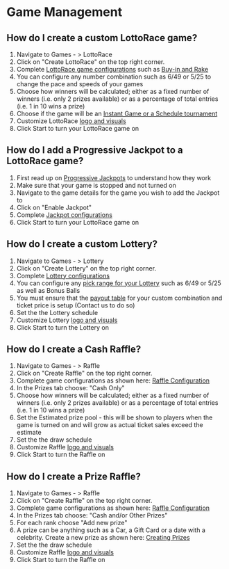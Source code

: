 <!-- TITLE: Games Use Cases -->
<!-- SUBTITLE: Most common usage flows -->

# Game Management

## How do I create a custom LottoRace game?

1. Navigate to Games - > LottoRace
2. Click on "Create LottoRace" on the top right corner.
3. Complete [LottoRace game configurations](../administration/games/lottorace) such as [Buy-in and Rake](../administration/games/lottorace#buy-in-prizes-odds)
4. You can configure any number combination such as 6/49 or 5/25 to change the pace and speeds of your games
5. Choose how winners will be calculated; either as a fixed number of winners (i.e. only 2 prizes available) or as a percentage of total entries (i.e. 1 in 10 wins a prize)
6. Choose if the game will be an [Instant Game or a Schedule tournament](/administration/games/lottorace#tournaments-vs-instant-games)
7. Customize LottoRace [logo and visuals](/administration/games#setting-game-logo-branding)
8. Click Start to turn your LottoRace game on

## How do I add a Progressive Jackpot to a LottoRace game?

1. First read up on [Progressive Jackpots](/administration/games/lottorace#progressive-jackpot) to understand how they work
2. Make sure that your game is stopped and not turned on
3. Navigate to the game details for the game you wish to add the Jackpot to
4. Click on "Enable Jackpot"
5. Complete [Jackpot configurations](/administration/games/lottorace#jackpot-settings)
6. Click Start to turn your LottoRace game on

## How do I create a custom Lottery?

1. Navigate to Games - > Lottery
2. Click on "Create Lottery" on the top right corner.
3. Complete [Lottery configurations](/administration/games/lottery) 
4. You can configure any [pick range for your Lottery](/administration/games/lottery) such as 6/49 or 5/25 as well as Bonus Balls
5. You must ensure that the [payout table](/administration/games/lottery#payout-table)  for your custom combination and ticket price is setup (Contact us to do so)
6. Set the the Lottery schedule
7. Customize Lottery [logo and visuals](/administration/games#setting-game-logo-branding)
8. Click Start to turn the Lottery on


## How do I create a Cash Raffle?

1. Navigate to Games - > Raffle
2. Click on "Create Raffle" on the top right corner.
3. Complete game configurations as shown here:  [Raffle Configuration](/administration/games/raffle#tickets-price)
4. In the Prizes tab choose: "Cash Only"
5. Choose how winners will be calculated; either as a fixed number of winners (i.e. only 2 prizes available) or as a percentage of total entries (i.e. 1 in 10 wins a prize)
6. Set the Estimated prize pool - this will be shown to players when the game is turned on and will grow as actual ticket sales exceed the estimate
7. Set the the draw schedule
8. Customize Raffle [logo and visuals](/administration/games#setting-game-logo-branding)
9. Click Start to turn the Raffle on

##  How do I create a Prize Raffle?

1. Navigate to Games - > Raffle
2. Click on "Create Raffle" on the top right corner.
3. Complete game configurations as shown here:  [Raffle Configuration](/administration/games/raffle#tickets-price)
4. In the Prizes tab choose: "Cash and/or Other Prizes"
5. For each rank choose "Add new prize" 
6. A prize can be anything such as a Car, a Gift Card or a date with a celebrity. Create a new prize as shown here: [Creating Prizes](../../administration/games/raffle#creating-editing-prizes "Creating Prizes")
7. Set the the draw schedule
8. Customize Raffle [logo and visuals](/administration/games#setting-game-logo-branding)
9. Click Start to turn the Raffle on

